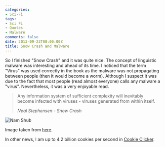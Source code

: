 ```yaml
---
categories:
- Sci-Fi
tags:
- Sci Fi
- Quotes
- Malware
comments: false
date: 2013-09-23T00:00:00Z
title: Snow Crash and Malware
---
```


So I finished "Snow Crash" and it was quite nice. The concept of linguistic malware was interesting and ahead of its time.
I noticed that the term "Virus" was used correctly in the book as the malware
 was not propagating between people (then it would become a worm).
Although I suspect it was due to the fact that most people (read almost everyone)
 calls any malware a "virus". Nevertheless, it was a very enjoyable read.

> Any information system of sufficient complexity will inevitably become
> infected with viruses - viruses generated from within itself.
> 
> <cite>Neal Stephensen - Snow Crash</cite>

![Nam Shub](http://www.michaeljohngrist.com/wp-content/uploads/2012/12/nam.jpg)

Image taken from [here][namshub URL].

In other news, I am up to 4.2 billion cookies per second in [Cookie Clicker][cookie].

[cookie]: http://orteil.dashnet.org/cookieclicker/
[namshub URL]: http://www.michaeljohngrist.com/2012/12/why-neal-stephensons-snow-crash-was-half-baked-ahtfi/

